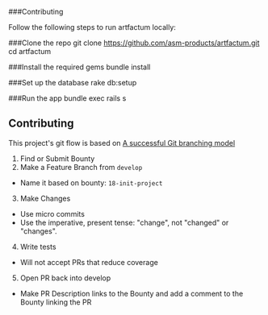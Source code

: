 ###Contributing 

Follow the following steps to run artfactum locally:

###Clone the repo
      git clone https://github.com/asm-products/artfactum.git
      cd artfactum

###Install the required gems 
      bundle install

###Set up the database 
      rake db:setup

###Run the app 
      bundle exec rails s

## Contributing
This project's git flow is based on [A successful Git branching model](http://nvie.com/posts/a-successful-git-branching-model/)

1. Find or Submit Bounty
2. Make a Feature Branch from `develop`
  - Name it based on bounty: `18-init-project`
3. Make Changes
  - Use micro commits
  - Use the imperative, present tense: "change", not "changed" or "changes".
4. Write tests
  - Will not accept PRs that reduce coverage
5. Open PR back into develop
  - Make PR Description links to the Bounty and add a comment to the Bounty linking the PR

